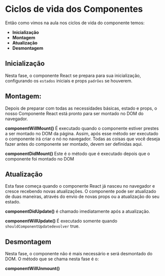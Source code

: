 
# Ciclos de vida dos Componentes

Então como vimos na aula nos ciclos de vida do componente temos:

- **Inicialização**
- **Montagem**
- **Atualização**
- **Desmontagem**

## Inicialização

Nesta fase, o componente React se prepara para sua inicialização, configurando os ```estados``` iniciais e props ```padrões``` se houverem.

## Montagem:

Depois de preparar com todas as necessidades básicas, estado e props, o nosso Componente React está pronto para ser montado no DOM do navegador.

**componentWillMount()** É executado quando o componente estiver prestes a ser montado no DOM da página. Assim, após esse método ser executado o componente irá criar o nó no navegador. Todas as coisas que você deseja fazer antes do componente ser montado, devem ser definidas aqui.

**componentDidMount()** Este é o método que é executado depois que o componente foi montado no DOM

## Atualização

Esta fase começa quando o componente React já nasceu no navegador e cresce recebendo novas atualizações. O componente pode ser atualizado de duas maneiras, através do envio de novas props ou a atualização do seu estado.

**componentDidUpdate()** é chamado imediatamente após a atualização.

**componentWillUpdate()** É executado somente quando ```shouldComponentUpdatedevolver``` true.

## Desmontagem

Nesta fase, o componente não é mais necessário e será desmontado do DOM. O método que se chama nesta fase é o:

**componentWillUnmount()**
